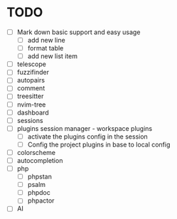 # TODO

- [ ] Mark down basic support and easy usage
  - [ ] add new line
  - [ ] format table
  - [ ] add new list item
- [ ] telescope
- [ ] fuzzifinder
- [ ] autopairs
- [ ] comment
- [ ] treesitter
- [ ] nvim-tree
- [ ] dashboard
- [ ] sessions
- [ ] plugins session manager - workspace plugins
  - [ ] activate the plugins config in the session
  - [ ] Config the project plugins in base to local config
- [ ] colorscheme
- [ ] autocompletion
- [ ] php
  - [ ] phpstan
  - [ ] psalm
  - [ ] phpdoc
  - [ ] phpactor
- [ ] AI
